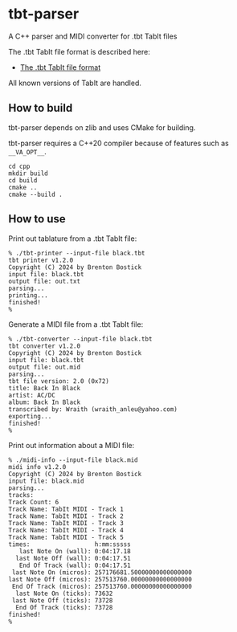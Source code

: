
# tbt-parser
A C++ parser and MIDI converter for .tbt TabIt files

The .tbt TabIt file format is described here:

* [The .tbt TabIt file format](https://github.com/bostick/tabit-file-format)


All known versions of TabIt are handled.


## How to build

tbt-parser depends on zlib and uses CMake for building.

tbt-parser requires a C++20 compiler because of features such as `__VA_OPT__`.

```
cd cpp
mkdir build
cd build
cmake ..
cmake --build .
```


## How to use

Print out tablature from a .tbt TabIt file:
```
% ./tbt-printer --input-file black.tbt                                                                     
tbt printer v1.2.0
Copyright (C) 2024 by Brenton Bostick
input file: black.tbt
output file: out.txt
parsing...
printing...
finished!
% 
```

Generate a MIDI file from a .tbt TabIt file:
```
% ./tbt-converter --input-file black.tbt 
tbt converter v1.2.0
Copyright (C) 2024 by Brenton Bostick
input file: black.tbt
output file: out.mid
parsing...
tbt file version: 2.0 (0x72)
title: Back In Black
artist: AC/DC
album: Back In Black
transcribed by: Wraith (wraith_anleu@yahoo.com)
exporting...
finished!
% 
```

Print out information about a MIDI file:
```
% ./midi-info --input-file black.mid 
midi info v1.2.0
Copyright (C) 2024 by Brenton Bostick
input file: black.mid
parsing...
tracks:
Track Count: 6
Track Name: TabIt MIDI - Track 1
Track Name: TabIt MIDI - Track 2
Track Name: TabIt MIDI - Track 3
Track Name: TabIt MIDI - Track 4
Track Name: TabIt MIDI - Track 5
times:                  h:mm:sssss
   last Note On (wall): 0:04:17.18
  last Note Off (wall): 0:04:17.51
   End Of Track (wall): 0:04:17.51
 last Note On (micros): 257176681.50000000000000000
last Note Off (micros): 257513760.00000000000000000
 End Of Track (micros): 257513760.00000000000000000
  last Note On (ticks): 73632
 last Note Off (ticks): 73728
  End Of Track (ticks): 73728
finished!
% 
```



